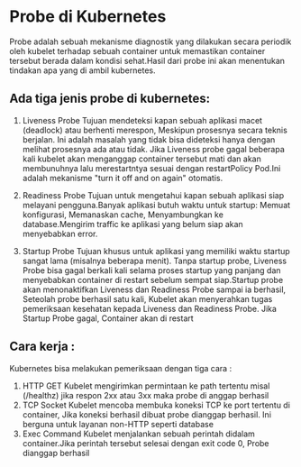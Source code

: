 # Probe di Kubernetes
Probe adalah sebuah mekanisme diagnostik yang dilakukan secara periodik oleh kubelet terhadap sebuah container untuk memastikan container tersebut berada dalam kondisi sehat.Hasil dari probe ini akan menentukan tindakan apa yang di ambil kubernetes.

## Ada tiga jenis probe di kubernetes:

1. Liveness Probe 
Tujuan mendeteksi kapan sebuah aplikasi macet (deadlock) atau berhenti merespon, Meskipun prosesnya secara teknis berjalan. Ini adalah masalah yang tidak bisa dideteksi hanya dengan melihat prosesnya ada atau tidak.
Jika Liveness probe gagal beberapa kali kubelet akan menganggap container tersebut mati dan akan membunuhnya lalu merestartntya sesuai dengan restartPolicy Pod.Ini adalah mekanisme "turn it off and on again" otomatis.

2. Readiness Probe
Tujuan untuk mengetahui kapan sebuah aplikasi siap melayani pengguna.Banyak aplikasi butuh waktu untuk startup: Memuat konfigurasi, Memanaskan cache, Menyambungkan ke database.Mengirim traffic ke aplikasi yang belum siap akan menyebabkan error.

3. Startup Probe
Tujuan khusus untuk aplikasi yang memiliki waktu startup sangat lama (misalnya beberapa menit). Tanpa startup probe, Liveness Probe bisa gagal berkali kali selama proses startup yang panjang dan menyebabkan container di restart sebelum sempat siap.Startup probe akan menonaktifkan Liveness dan Readiness Probe sampai ia berhasil, Seteolah probe berhasil satu kali, Kubelet akan menyerahkan tugas pemeriksaan kesehatan kepada Liveness dan Readiness Probe. Jika Startup Probe gagal, Container akan di restart

## Cara kerja :

Kubernetes bisa melakukan pemeriksaan dengan tiga cara :
1. HTTP GET Kubelet mengirimkan permintaan ke path tertentu misal (/healthz) jika respon 2xx atau 3xx maka probe di anggap berhasil
2. TCP Socket Kubelet mencoba membuka koneksi TCP ke port tertentu di container, Jika koneksi berhasil dibuat probe dianggap berhasil. Ini berguna untuk layanan non-HTTP seperti database
3. Exec Command Kubelet menjalankan sebuah perintah didalam container.Jika perintah tersebut selesai dengan exit code 0, Probe dianggap berhasil
